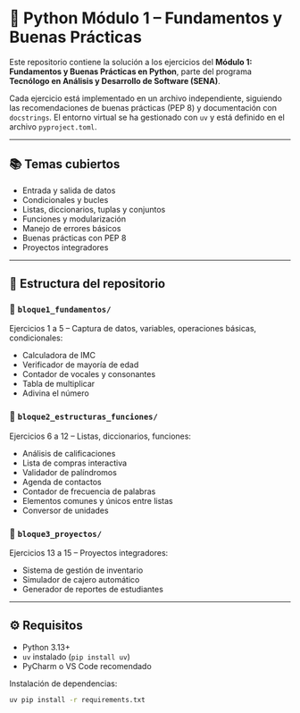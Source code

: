 # 🐍 Python Módulo 1 – Fundamentos y Buenas Prácticas

Este repositorio contiene la solución a los ejercicios del **Módulo 1: Fundamentos y Buenas Prácticas en Python**, parte del programa **Tecnólogo en Análisis y Desarrollo de Software (SENA)**.

Cada ejercicio está implementado en un archivo independiente, siguiendo las recomendaciones de buenas prácticas (PEP 8) y documentación con `docstrings`. El entorno virtual se ha gestionado con `uv` y está definido en el archivo `pyproject.toml`.

---

## 📚 Temas cubiertos

- Entrada y salida de datos
- Condicionales y bucles
- Listas, diccionarios, tuplas y conjuntos
- Funciones y modularización
- Manejo de errores básicos
- Buenas prácticas con PEP 8
- Proyectos integradores

---

## 📁 Estructura del repositorio

### 🔹 `bloque1_fundamentos/`
Ejercicios 1 a 5 – Captura de datos, variables, operaciones básicas, condicionales:

- Calculadora de IMC
- Verificador de mayoría de edad
- Contador de vocales y consonantes
- Tabla de multiplicar
- Adivina el número

### 🔹 `bloque2_estructuras_funciones/`
Ejercicios 6 a 12 – Listas, diccionarios, funciones:

- Análisis de calificaciones
- Lista de compras interactiva
- Validador de palíndromos
- Agenda de contactos
- Contador de frecuencia de palabras
- Elementos comunes y únicos entre listas
- Conversor de unidades

### 🔹 `bloque3_proyectos/`
Ejercicios 13 a 15 – Proyectos integradores:

- Sistema de gestión de inventario
- Simulador de cajero automático
- Generador de reportes de estudiantes

---

## ⚙️ Requisitos

- Python 3.13+
- `uv` instalado (`pip install uv`)
- PyCharm o VS Code recomendado

Instalación de dependencias:

```bash
uv pip install -r requirements.txt
